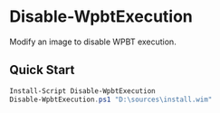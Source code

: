 # Disable-WpbtExecution

Modify an image to disable WPBT execution.

## Quick Start

```powershell
Install-Script Disable-WpbtExecution
Disable-WpbtExecution.ps1 "D:\sources\install.wim"
```
